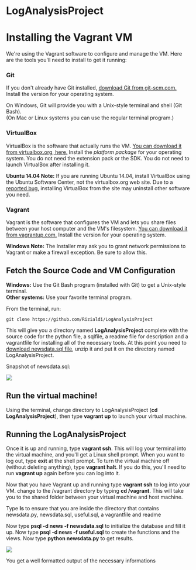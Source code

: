 # LogAnalysisProject

# Installing the Vagrant VM

We're using the Vagrant software to configure and manage the VM. Here are the tools you'll need to install to get it running:

### Git

If you don't already have Git installed, [download Git from git-scm.com.](http://git-scm.com/downloads) Install the version for your operating system.

On Windows, Git will provide you with a Unix-style terminal and shell (Git Bash).  
(On Mac or Linux systems you can use the regular terminal program.)


### VirtualBox

VirtualBox is the software that actually runs the VM. [You can download it from virtualbox.org, here.](https://www.virtualbox.org/wiki/Downloads)  Install the *platform package* for your operating system.  You do not need the extension pack or the SDK. You do not need to launch VirtualBox after installing it.

**Ubuntu 14.04 Note:** If you are running Ubuntu 14.04, install VirtualBox using the Ubuntu Software Center, not the virtualbox.org web site. Due to a [reported bug](http://ubuntuforums.org/showthread.php?t=2227131), installing VirtualBox from the site may uninstall other software you need.

### Vagrant

Vagrant is the software that configures the VM and lets you share files between your host computer and the VM's filesystem.  [You can download it from vagrantup.com.](https://www.vagrantup.com/downloads) Install the version for your operating system.

**Windows Note:** The Installer may ask you to grant network permissions to Vagrant or make a firewall exception. Be sure to allow this.

## Fetch the Source Code and VM Configuration

**Windows:** Use the Git Bash program (installed with Git) to get a Unix-style terminal.  
**Other systems:** Use your favorite terminal program.

From the terminal, run:

    git clone https://github.com/Rizialdi/LogAnalysisProject

This will give you a directory named **LogAnalysisProject** complete with the source code for the python file, a sqlfile, a readme file for description and a vagrantfile for installing all of the necessary tools. 
At this point you need to [download newsdata.sql file](https://d17h27t6h515a5.cloudfront.net/topher/2016/August/57b5f748_newsdata/newsdata.zip), unzip it and put it on
the directory named LogAnalysisProject.

Snapshot of newsdata.sql:

![](https://i.imgur.com/3Mj66NQ.png)


## Run the virtual machine!

Using the terminal, change directory to LogAnalysisProject (**cd LogAnalysisProject**), then type **vagrant up** to launch your virtual machine.


## Running the LogAnalysisProject
Once it is up and running, type **vagrant ssh**. This will log your terminal into the virtual machine, and you'll get a Linux shell prompt. When you want to log out, type **exit** at the shell prompt.  To turn the virtual machine off (without deleting anything), type **vagrant halt**. If you do this, you'll need to run **vagrant up** again before you can log into it.


Now that you have Vagrant up and running type **vagrant ssh** to log into your VM.  change to the /vagrant directory by typing **cd /vagrant**. This will take you to the shared folder between your virtual machine and host machine.

Type **ls** to ensure that you are inside the directory that contains newsdata.py, newsdata.sql, useful.sql, a vagrantfile and readme

Now type **psql -d news -f newsdata.sql** to initialize the database and fill it up.
Now type **psql -d news -f useful.sql** to create the functions and the views.
Now type **python newsdata.py** to get results.

![](https://i.imgur.com/UnDod5E.png)

You get a well formatted output of the necessary informations

